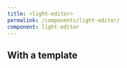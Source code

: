 ```yaml
---
title: <light-editor>
permalink: /components/light-editor/
component: light-editor
---
```


<light-editor style="display: none;"></light-editor>

<light-preview inline-preview>
  <template slot="code">
    <light-editor value="<div>Hello World!</div>">
    </light-editor>
  </template>
</light-preview>

## With a template

<light-preview inline-preview>
  <template slot="code">
    <light-editor>
      <template>
        <div>
          <div>Hello World</div>
          <div>What's up dude</div>
        </div>

        <template>
          A template in a template?!!?!?
        </template>

        This is madness!!
      </template>
    </light-editor>
  </template>
</light-preview>

## Changing the language

<light-preview inline-preview>
  <template slot="code">
    <light-editor language="css">
      <template>
        html, body {
          min-height: 100%;
          height: 100%;
          padding: 0;
          margin: 0;
        }

        light-pen {
          height: 100%;
        }
      </template>
    </light-editor>
  </template>
</light-preview>

